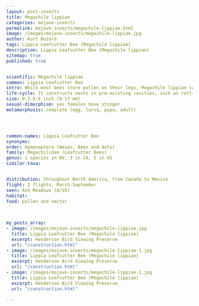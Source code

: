 ```yaml
---
layout: post-insects
title: Megachile lippiae
categories: mojave-insects
permalink: mojave-insects/megachile-lippiae.html
image: /images/mojave-insects/megachile-lippiae.jpg
author: Kurt Buzard
tags: Lippia Leafcutter Bee (Megachile lippiae)
description: Lippia Leafcutter Bee (Megachile lippiae)
sitemap: true
published: true


scientific: Megachile lippiae
common: Lippia Leafcutter Bee
intro: While most bees store pollen on their legs, Megachile lippiae carries it under its abdomen for easy access to a flower's pistil, where new seeds develop. Many plants on the Ash Meadow refuge depend on Megachile lippiae super-pollinator skills for their survival, including three plants, the Spring-loving Centaury, Ash Meadows Sunray and Ash Meadows lady's tresses.
life-cycle: It constructs nests in pre-existing cavities, such as rotting wood, hollow stems, or even holes in man-made objects. Females use their jaws to cut round pieces of leaves and petals to build their nests. They build individual cells for their offspring by lining them with leaf cuttings. Each cell receives a ball of pollen and nectar for the developing larvae. The mother bee controls the sex of her offspring by choosing whether to lay a fertilized (female) or unfertilized (male) egg.
size: 0.3-0.6 inch (8-17 mm)
sexual-dimorphism: yes females have stinger
metamorphosis: complete (egg, larva, pupa, adult)




common-names: Lippia Leafcutter Bee
synonyms: 
order: Hymenoptera (Wasps, Bees and Ants)
family: Megachilidae (Leafcutter Bees)
genus: 1 species in NV, 3 in CA, 5 in US
similar-taxa: 


distribution: throughout North America, from Canada to Mexico
flight: 2 flights, March-September
seen: Ash Meadows (8/18)
habitat: 
food: pollen and nectar
 
   

my_posts_array:
- image: /images/mojave-insects/megachile-lippiae.jpg
  title: Lippia Leafcutter Bee (Megachile lippiae)
  excerpt: Henderson Bird Viewing Preserve
  url: "/construction.html"
- image: /images/mojave-insects/megachile-lippiae-1.jpg
  title: Lippia Leafcutter Bee (Megachile lippiae)
  excerpt: Henderson Bird Viewing Preserve
  url: "/construction.html"
- image: /images/mojave-insects/megachile-lippiae-2.jpg
  title: Lippia Leafcutter Bee (Megachile lippiae)
  excerpt: Henderson Bird Viewing Preserve
  url: "/construction.html"
 
---
```

  
  
 <p></p>
  